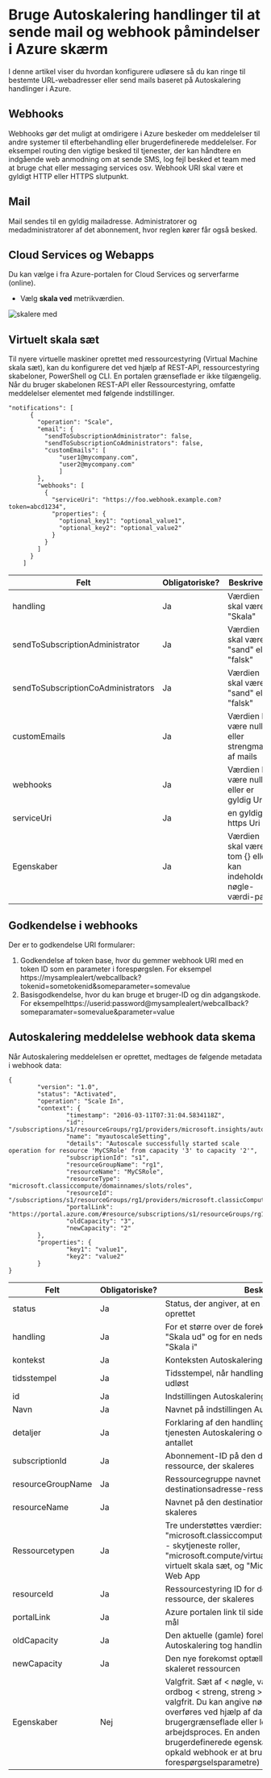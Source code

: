 <properties
    pageTitle="Brug Autoskalering handlinger til at sende mail og webhook påmindelser. | Microsoft Azure"
    description="Se, hvordan du bruger Autoskalering handlinger til at ringe til URL-webadresser eller send besked via mail i Azure skærm. "
    authors="kamathashwin"
    manager="carolz"
    editor=""
    services="monitoring-and-diagnostics"
    documentationCenter="monitoring-and-diagnostics"/>

<tags
    ms.service="monitoring-and-diagnostics"
    ms.workload="na"
    ms.tgt_pltfrm="na"
    ms.devlang="na"
    ms.topic="article"
    ms.date="07/19/2016"
    ms.author="ashwink"/>

# <a name="use-autoscale-actions-to-send-email-and-webhook-alert-notifications-in-azure-monitor"></a>Bruge Autoskalering handlinger til at sende mail og webhook påmindelser i Azure skærm

I denne artikel viser du hvordan konfigurere udløsere så du kan ringe til bestemte URL-webadresser eller send mails baseret på Autoskalering handlinger i Azure.  

## <a name="webhooks"></a>Webhooks
Webhooks gør det muligt at omdirigere i Azure beskeder om meddelelser til andre systemer til efterbehandling eller brugerdefinerede meddelelser. For eksempel routing den vigtige besked til tjenester, der kan håndtere en indgående web anmodning om at sende SMS, log fejl besked et team med at bruge chat eller messaging services osv. Webhook URI skal være et gyldigt HTTP eller HTTPS slutpunkt.

## <a name="email"></a>Mail
Mail sendes til en gyldig mailadresse. Administratorer og medadministratorer af det abonnement, hvor reglen kører får også besked.


## <a name="cloud-services-and-web-apps"></a>Cloud Services og Webapps
Du kan vælge i fra Azure-portalen for Cloud Services og serverfarme (online).

- Vælg **skala ved** metrikværdien.

![skalere med](./media/insights-autoscale-to-webhook-email/insights-autoscale-scale-by.png)

## <a name="virtual-machine-scale-sets"></a>Virtuelt skala sæt
Til nyere virtuelle maskiner oprettet med ressourcestyring (Virtual Machine skala sæt), kan du konfigurere det ved hjælp af REST-API, ressourcestyring skabeloner, PowerShell og CLI. En portalen grænseflade er ikke tilgængelig.
Når du bruger skabelonen REST-API eller Ressourcestyring, omfatte meddelelser elementet med følgende indstillinger.

```
"notifications": [
      {
        "operation": "Scale",
        "email": {
          "sendToSubscriptionAdministrator": false,
          "sendToSubscriptionCoAdministrators": false,
          "customEmails": [
              "user1@mycompany.com",
              "user2@mycompany.com"
              ]
        },
        "webhooks": [
          {
            "serviceUri": "https://foo.webhook.example.com?token=abcd1234",
            "properties": {
              "optional_key1": "optional_value1",
              "optional_key2": "optional_value2"
            }
          }
        ]
      }
    ]
```
|Felt                              |Obligatoriske? |Beskrivelse|
|---                                |---        |---|
|handling                          |Ja        |Værdien skal være "Skala"|
|sendToSubscriptionAdministrator    |Ja        |Værdien skal være "sand" eller "falsk"|
|sendToSubscriptionCoAdministrators |Ja        |Værdien skal være "sand" eller "falsk"|
|customEmails                       |Ja        |Værdien kan være null [] eller strengmatrix af mails|
|webhooks                           |Ja        |Værdien kan være null eller er gyldig Uri|
|serviceUri                         |Ja        |en gyldig https Uri|
|Egenskaber                         |Ja        |Værdien skal være tom {} eller kan indeholde nøgle-værdi-par|


## <a name="authentication-in-webhooks"></a>Godkendelse i webhooks
Der er to godkendelse URI formularer:

1. Godkendelse af token base, hvor du gemmer webhook URI med en token ID som en parameter i forespørgslen. For eksempel https://mysamplealert/webcallback?tokenid=sometokenid&someparameter=somevalue
2. Basisgodkendelse, hvor du kan bruge et bruger-ID og din adgangskode. For eksempelhttps://userid:password@mysamplealert/webcallback?someparamater=somevalue&parameter=value

## <a name="autoscale-notification-webhook-payload-schema"></a>Autoskalering meddelelse webhook data skema
Når Autoskalering meddelelsen er oprettet, medtages de følgende metadata i webhook data:

```
{
        "version": "1.0",
        "status": "Activated",
        "operation": "Scale In",
        "context": {
                "timestamp": "2016-03-11T07:31:04.5834118Z",
                "id": "/subscriptions/s1/resourceGroups/rg1/providers/microsoft.insights/autoscalesettings/myautoscaleSetting",
                "name": "myautoscaleSetting",
                "details": "Autoscale successfully started scale operation for resource 'MyCSRole' from capacity '3' to capacity '2'",
                "subscriptionId": "s1",
                "resourceGroupName": "rg1",
                "resourceName": "MyCSRole",
                "resourceType": "microsoft.classiccompute/domainnames/slots/roles",
                "resourceId": "/subscriptions/s1/resourceGroups/rg1/providers/microsoft.classicCompute/domainNames/myCloudService/slots/Production/roles/MyCSRole",
                "portalLink": "https://portal.azure.com/#resource/subscriptions/s1/resourceGroups/rg1/providers/microsoft.classicCompute/domainNames/myCloudService",
                "oldCapacity": "3",
                "newCapacity": "2"
        },
        "properties": {
                "key1": "value1",
                "key2": "value2"
        }
}
```


|Felt  |Obligatoriske?|    Beskrivelse|
|---|---|---|
|status |Ja    |Status, der angiver, at en Autoskalering handling blev oprettet|
|handling| Ja |For et større over de forekomster af det vil være "Skala ud" og for en nedsat forekomster, vil det være "Skala i"|
|kontekst|   Ja |Konteksten Autoskalering handling|
|tidsstempel| Ja |Tidsstempel, når handlingen Autoskalering blev udløst|
|id |Ja|   Indstillingen Autoskalering ressourcestyring ID|
|Navn   |Ja|   Navnet på indstillingen Autoskalering|
|detaljer|   Ja |Forklaring af den handling, der oprindeligt brugte for tjenesten Autoskalering og ændring af i forekomst antallet|
|subscriptionId|    Ja |Abonnement-ID på den destinationsadresse-ressource, der skaleres|
|resourceGroupName| Ja|    Ressourcegruppe navnet på den destinationsadresse-ressource, der skaleres|
|resourceName   |Ja|   Navnet på den destinationsadresse-ressource, der skaleres|
|Ressourcetypen   |Ja|   Tre understøttes værdier: "microsoft.classiccompute/domainnames/slots/roles" - skytjeneste roller, "microsoft.compute/virtualmachinescalesets" - virtuelt skala sæt, og "Microsoft.Web/serverfarms" - Web App|
|resourceId |Ja|Ressourcestyring ID for den destinationsadresse-ressource, der skaleres|
|portalLink |Ja    |Azure portalen link til siden Oversigt på ressourcen, mål|
|oldCapacity|   Ja |Den aktuelle (gamle) forekomst tæller når Autoskalering tog handlingen skala|
|newCapacity|   Ja |Den nye forekomst optælling, der Autoskalering skaleret ressourcen|
|Egenskaber|    Nej| Valgfrit. Sæt af < nøgle, værdi > par (for eksempel ordbog < streng, streng >). Egenskaber for felt er valgfrit. Du kan angive nøgler og værdier, der kan overføres ved hjælp af data i en brugerdefineret brugergrænseflade eller logik app baseret arbejdsproces. En anden måde til at overføre brugerdefinerede egenskaber tilbage til udgående opkald webhook er at bruge webhook URI selve (som forespørgselsparametre)|
